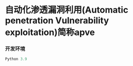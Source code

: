 # 自动化渗透漏洞利用(Automatic penetration Vulnerability exploitation)简称apve
### 开发环境
```python
Python 3.9
```